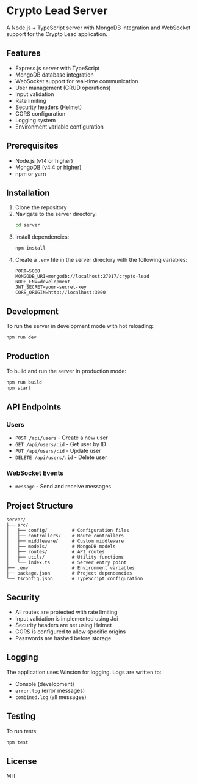 # Crypto Lead Server

A Node.js + TypeScript server with MongoDB integration and WebSocket support for the Crypto Lead application.

## Features

- Express.js server with TypeScript
- MongoDB database integration
- WebSocket support for real-time communication
- User management (CRUD operations)
- Input validation
- Rate limiting
- Security headers (Helmet)
- CORS configuration
- Logging system
- Environment variable configuration

## Prerequisites

- Node.js (v14 or higher)
- MongoDB (v4.4 or higher)
- npm or yarn

## Installation

1. Clone the repository
2. Navigate to the server directory:
   ```bash
   cd server
   ```
3. Install dependencies:
   ```bash
   npm install
   ```
4. Create a `.env` file in the server directory with the following variables:
   ```
   PORT=5000
   MONGODB_URI=mongodb://localhost:27017/crypto-lead
   NODE_ENV=development
   JWT_SECRET=your-secret-key
   CORS_ORIGIN=http://localhost:3000
   ```

## Development

To run the server in development mode with hot reloading:

```bash
npm run dev
```

## Production

To build and run the server in production mode:

```bash
npm run build
npm start
```

## API Endpoints

### Users

- `POST /api/users` - Create a new user
- `GET /api/users/:id` - Get user by ID
- `PUT /api/users/:id` - Update user
- `DELETE /api/users/:id` - Delete user

### WebSocket Events

- `message` - Send and receive messages

## Project Structure

```
server/
├── src/
│   ├── config/         # Configuration files
│   ├── controllers/    # Route controllers
│   ├── middleware/     # Custom middleware
│   ├── models/         # MongoDB models
│   ├── routes/         # API routes
│   ├── utils/          # Utility functions
│   └── index.ts        # Server entry point
├── .env                # Environment variables
├── package.json        # Project dependencies
└── tsconfig.json       # TypeScript configuration
```

## Security

- All routes are protected with rate limiting
- Input validation is implemented using Joi
- Security headers are set using Helmet
- CORS is configured to allow specific origins
- Passwords are hashed before storage

## Logging

The application uses Winston for logging. Logs are written to:
- Console (development)
- `error.log` (error messages)
- `combined.log` (all messages)

## Testing

To run tests:

```bash
npm test
```

## License

MIT 